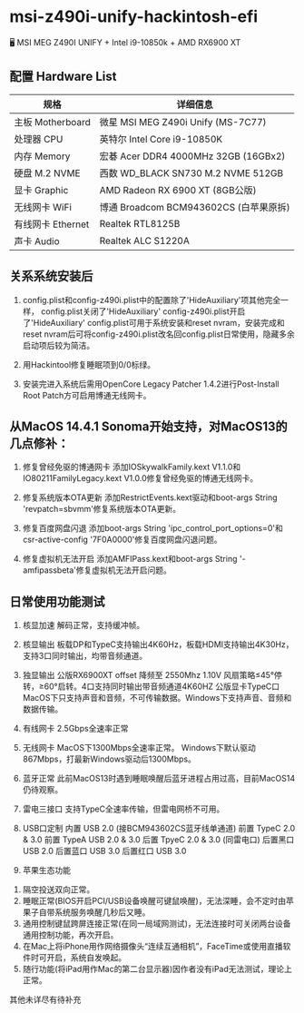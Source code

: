 # msi-z490i-unify-hackintosh-efi
🖥 MSI MEG Z490I UNIFY + Intel i9-10850k + AMD RX6900 XT

## 配置 Hardware List
 规格     | 详细信息
 ---------|--------
 主板 Motherboard | 微星 MSI MEG Z490i Unify (MS-7C77)
 处理器 CPU       | 英特尔 Intel Core i9-10850K
 内存 Memory      | 宏碁 Acer DDR4 4000MHz 32GB (16GBx2)
 硬盘 M.2 NVME    | 西数 WD_BLACK SN730 M.2 NVME 512GB
 显卡 Graphic     | AMD Radeon RX 6900 XT (8GB公版)
 无线网卡 WiFi     | 博通 Broadcom BCM943602CS (白苹果原拆)
 有线网卡 Ethernet | Realtek RTL8125B
 声卡 Audio        | Realtek ALC S1220A

## 关系系统安装后
1. config.plist和config-z490i.plist中的配置除了'HideAuxiliary'项其他完全一样，
config.plist关闭了'HideAuxiliary'
config-z490i.plist开启了'HideAuxiliary'
config.plist可用于系统安装和reset nvram，安装完成和reset nvram后可将config-z490i.plist改名回config.plist日常使用，隐藏多余启动项后较为简洁。

2. 用Hackintool修复睡眠项到0/0标绿。

3. 安装完进入系统后需用OpenCore Legacy Patcher 1.4.2进行Post-Install Root Patch方可启用博通无线网卡。


## 从MacOS 14.4.1 Sonoma开始支持，对MacOS13的几点修补：
1. 修复曾经免驱的博通网卡
添加IOSkywalkFamily.kext V1.1.0和IO80211FamilyLegacy.kext V1.0.0修复曾经免驱的博通无线网卡。

2. 修复系统版本OTA更新
添加RestrictEvents.kext驱动和boot-args String 'revpatch=sbvmm'修复系统版本OTA更新。

3. 修复百度网盘闪退
添加boot-args String 'ipc_control_port_options=0'和csr-active-config '7F0A0000'修复百度网盘闪退问题。

4. 修复虚拟机无法开启
添加AMFIPass.kext和boot-args String '-amfipassbeta'修复虚拟机无法开启问题。
 
## 日常使用功能测试
1. 核显加速
解码正常，支持缓冲帧。

2. 核显输出
板载DP和TypeC支持输出4K60Hz，板载HDMI支持输出4K30Hz，支持3口同时输出，均带音频通道。

3. 独显输出
公版RX6900XT offset 降频至 2550Mhz 1.10V
风扇策略≤45°停转，≥60°启转。4口支持同时输出带音频通道4K60HZ
公版显卡TypeC口MacOS下只支持声音和音频，不可传输数据。Windows下支持声音、音频和数据传输。

4. 有线网卡
2.5Gbps全速率正常

5. 无线网卡
MacOS下1300Mbps全速率正常。
Windows下默认驱动867Mbps，打最新Windows驱动后1300Mbps。

6. 蓝牙正常
此前MacOS13时遇到睡眠唤醒后蓝牙进程占用过高，目前MacOS14仍待观察。

7. 雷电三接口
支持TypeC全速率传输，但雷电网桥不可用。

8. USB口定制
内置 USB 2.0 (接BCM943602CS蓝牙线单通道)
前置 TypeC 2.0 & 3.0
前置 TypeA USB 2.0 & 3.0
后置 TpyeC 2.0 & 3.0 (同雷电口)
后置黑口 USB 2.0
后置蓝口 USB 3.0
后置红口 USB 3.0

9. 苹果生态功能
1) 隔空投送双向正常。
2) 睡眠正常(BIOS开启PCI/USB设备唤醒可键鼠唤醒)，无法深睡，会不定时由苹果子自带系统服务唤醒几秒后又睡。
3) 通用控制键鼠跨屏连接正常(在同一局域网测试)，无法连接时可关闭两台设备通用控制功能，再次开启。
4) 在Mac上将iPhone用作网络摄像头“连续互通相机”，FaceTime或使用直播软件时可开启，系统自发唤起。
5) 随行功能(将iPad用作Mac的第二台显示器)因作者没有iPad无法测试，理论上正常。



其他未详尽有待补充
